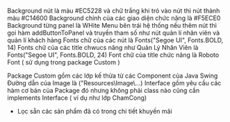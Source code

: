 Background nút là màu #EC5228 và chữ trắng
khi trỏ vào nút thì nút thành màu #C14600
Background chính của các giao diện chức năng là #F5ECE0
Background từng panel là WHite
Menu bên trái hệ thống nếu thêm nút thì gọi hàm addButtonToPanel và truyền tham số như nút quản lí nhân viên và quản lí khách hàng
Fonts chữ của các nút là Fonts("Segoe UI", Fonts.BOLD, 14)
Fonts chữ của các title chwucs năng như Quản Lý Nhân Viên là Fonts("Segoe UI", Fonts.BOLD, 24)
Font chữ của title chức năng là Roboto Font ( sử dụng trong package Custom )


Package Custom gồm các lớp kế thừa từ các Component của Java Swing
Đường dẫn của Image là ("Resources\\Image\\...)
Interface gồm yêu cầu các hàm cơ bản của Package đó
nhưng không phải class nào cũng cần implements Interface ( ví dụ như lớp ChamCong)

+ Lọc sẵn các sản phẩm đã có trong chi tiết khuyến mãi